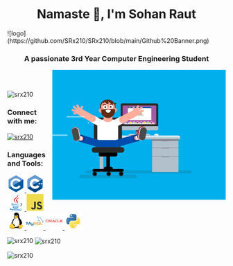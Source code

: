 <h1 align="center">Namaste 🙏, I'm Sohan Raut</h1>
![logo](https://github.com/SRx210/SRx210/blob/main/Github%20Banner.png)
<h3 align="center">A passionate 3rd Year Computer Engineering Student</h3>

<img align="right" alt="Coding" width="400px" src="https://raw.githubusercontent.com/DakshJn/DakshJn/master/gifs/coder.gif"><br><br>

<p align="left"> <img src="https://komarev.com/ghpvc/?username=srx210&label=Profile%20views&color=0e75b6&style=flat" alt="srx210" /> </p>

<h3 align="left">Connect with me:</h3>
<p align="left">
<a href="https://www.leetcode.com/srx210" target="blank"><img align="center" src="https://raw.githubusercontent.com/rahuldkjain/github-profile-readme-generator/master/src/images/icons/Social/leet-code.svg" alt="srx210" height="30" width="40" /></a>
</p>

<h3 align="left">Languages and Tools:</h3>
<p align="left"> <a href="https://www.cprogramming.com/" target="_blank" rel="noreferrer"> <img src="https://raw.githubusercontent.com/devicons/devicon/master/icons/c/c-original.svg" alt="c" width="40" height="40"/> </a> <a href="https://www.w3schools.com/cpp/" target="_blank" rel="noreferrer"> <img src="https://raw.githubusercontent.com/devicons/devicon/master/icons/cplusplus/cplusplus-original.svg" alt="cplusplus" width="40" height="40"/> </a> <a href="https://www.java.com" target="_blank" rel="noreferrer"> <img src="https://raw.githubusercontent.com/devicons/devicon/master/icons/java/java-original.svg" alt="java" width="40" height="40"/> </a> <a href="https://developer.mozilla.org/en-US/docs/Web/JavaScript" target="_blank" rel="noreferrer"> <img src="https://raw.githubusercontent.com/devicons/devicon/master/icons/javascript/javascript-original.svg" alt="javascript" width="40" height="40"/> </a> <a href="https://www.linux.org/" target="_blank" rel="noreferrer"> <img src="https://raw.githubusercontent.com/devicons/devicon/master/icons/linux/linux-original.svg" alt="linux" width="40" height="40"/> </a> <a href="https://www.mysql.com/" target="_blank" rel="noreferrer"> <img src="https://raw.githubusercontent.com/devicons/devicon/master/icons/mysql/mysql-original-wordmark.svg" alt="mysql" width="40" height="40"/> </a> <a href="https://www.oracle.com/" target="_blank" rel="noreferrer"> <img src="https://raw.githubusercontent.com/devicons/devicon/master/icons/oracle/oracle-original.svg" alt="oracle" width="40" height="40"/> </a> <a href="https://www.python.org" target="_blank" rel="noreferrer"> <img src="https://raw.githubusercontent.com/devicons/devicon/master/icons/python/python-original.svg" alt="python" width="40" height="40"/> </a> </p>

<p><img align="left" src="https://github-readme-stats.vercel.app/api/top-langs?username=srx210&show_icons=true&locale=en&layout=compact" alt="srx210" /></p>

<p>&nbsp;<img align="center" src="https://github-readme-stats.vercel.app/api?username=srx210&show_icons=true&locale=en" alt="srx210" /></p>

<p><img align="center" src="https://github-readme-streak-stats.herokuapp.com/?user=srx210&" alt="srx210" /></p>
